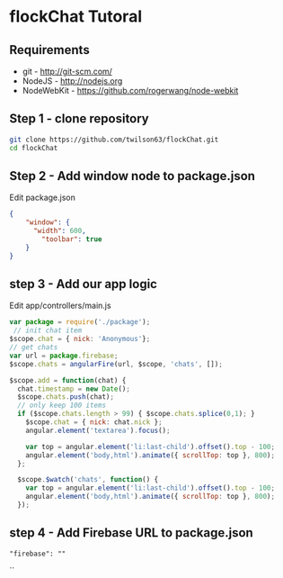 # flockChat Tutoral

## Requirements

* git - http://git-scm.com/
* NodeJS - http://nodejs.org
* NodeWebKit - https://github.com/rogerwang/node-webkit

## Step 1 - clone repository

``` sh
git clone https://github.com/twilson63/flockChat.git
cd flockChat
```

## Step 2 - Add window node to package.json

Edit package.json

``` json
{
	"window": {
	  "width": 600,
		"toolbar": true
	}
}
```


## step 3 - Add our app logic 

Edit app/controllers/main.js

``` js
var package = require('./package');
 // init chat item
$scope.chat = { nick: 'Anonymous'};
// get chats
var url = package.firebase;
$scope.chats = angularFire(url, $scope, 'chats', []);

$scope.add = function(chat) {
  chat.timestamp = new Date();
  $scope.chats.push(chat);
  // only keep 100 items
  if ($scope.chats.length > 99) { $scope.chats.splice(0,1); }
  	$scope.chat = { nick: chat.nick };
    angular.element('textarea').focus();

    var top = angular.element('li:last-child').offset().top - 100;
    angular.element('body,html').animate({ scrollTop: top }, 800);
  };

  $scope.$watch('chats', function() {
    var top = angular.element('li:last-child').offset().top - 100;
    angular.element('body,html').animate({ scrollTop: top }, 800);
  });
```
## step 4 - Add Firebase URL to package.json

```
"firebase": ""
```
``